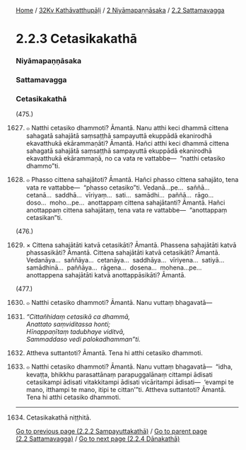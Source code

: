 
[Home](/) / [32Kv Kathāvatthupāḷi](/tipitaka/32Kv.md) / [2 Niyāmapaṇṇāsaka](/tipitaka/32Kv/2.md) / [2.2 Sattamavagga](/tipitaka/32Kv/2/2.2.md)

# 2.2.3 Cetasikakathā

### Niyāmapaṇṇāsaka

### Sattamavagga

### Cetasikakathā

(475.)

1627. ๐ Natthi cetasiko dhammoti? Āmantā. Nanu atthi keci dhammā cittena sahagatā sahajātā saṃsaṭṭhā sampayuttā ekuppādā ekanirodhā ekavatthukā ekārammaṇāti? Āmantā. Hañci atthi keci dhammā cittena sahagatā sahajātā saṃsaṭṭhā sampayuttā ekuppādā ekanirodhā ekavatthukā ekārammaṇā, no ca vata re vattabbe—  “natthi cetasiko dhammo”ti.

1628. ๐ Phasso cittena sahajātoti? Āmantā. Hañci phasso cittena sahajāto, tena vata re vattabbe—  “phasso cetasiko”ti. Vedanā…pe…  saññā…  cetanā…  saddhā…  vīriyaṃ…  sati…  samādhi…  paññā…  rāgo…  doso…  moho…pe…  anottappaṃ cittena sahajātanti? Āmantā. Hañci anottappaṃ cittena sahajātaṃ, tena vata re vattabbe—  “anottappaṃ cetasikan”ti.

(476.)

1629. × Cittena sahajātāti katvā cetasikāti? Āmantā. Phassena sahajātāti katvā phassasikāti? Āmantā. Cittena sahajātāti katvā cetasikāti? Āmantā. Vedanāya…  saññāya…  cetanāya…  saddhāya…  vīriyena…  satiyā…  samādhinā…  paññāya…  rāgena…  dosena…  mohena…pe…  anottappena sahajātāti katvā anottappāsikāti? Āmantā.

(477.)

1630. ๐ Natthi cetasiko dhammoti? Āmantā. Nanu vuttaṃ bhagavatā—

1631. _“Cittañhidaṃ cetasikā ca dhammā,_  
_Anattato saṃviditassa honti;_  
_Hīnappaṇītaṃ tadubhaye viditvā,_  
_Sammaddaso vedi palokadhamman”ti._  


1632. Attheva suttantoti? Āmantā. Tena hi atthi cetasiko dhammoti.

1633. ๐ Natthi cetasiko dhammoti? Āmantā. Nanu vuttaṃ bhagavatā—  “idha, kevaṭṭa, bhikkhu parasattānaṃ parapuggalānaṃ cittampi ādisati cetasikampi ādisati vitakkitampi ādisati vicāritampi ādisati—  ‘evampi te mano, itthampi te mano, itipi te cittan’”ti. Attheva suttantoti? Āmantā. Tena hi atthi cetasiko dhammoti.

---

1634. Cetasikakathā niṭṭhitā.



[Go to previous page (2.2.2 Sampayuttakathā)](/tipitaka/32Kv/2/2.2/2.2.2.md) / [Go to parent page (2.2 Sattamavagga)](/tipitaka/32Kv/2/2.2.md) / [Go to next page (2.2.4 Dānakathā)](/tipitaka/32Kv/2/2.2/2.2.4.md)


